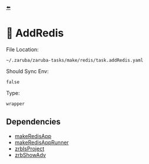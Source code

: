 [⬅️](../README.md)

# 🧰 AddRedis

File Location:

    ~/.zaruba/zaruba-tasks/make/redis/task.addRedis.yaml

Should Sync Env:

    false

Type:

    wrapper


## Dependencies

* [makeRedisApp](makeRedisApp.md)
* [makeRedisAppRunner](makeRedisAppRunner.md)
* [zrbIsProject](zrbIsProject.md)
* [zrbShowAdv](zrbShowAdv.md)